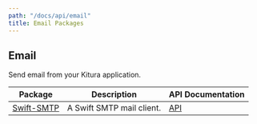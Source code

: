 ```yaml
---
path: "/docs/api/email"
title: Email Packages
---
```


 ## Email

 Send email from your Kitura application.

 | Package      | Description | API Documentation |
 | ----------- | ----------- | ------- |
 | [Swift-SMTP](https://github.com/Kitura-Next/Swift-SMTP)      | A Swift SMTP mail client.  | [API](https://kitura-next.github.io/Swift-SMTP/) |
